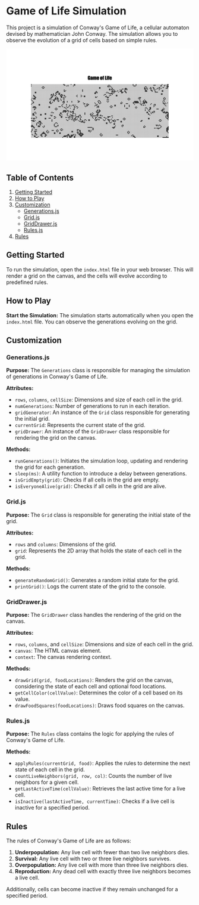 # Game of Life Simulation

This project is a simulation of Conway's Game of Life, a cellular automaton devised by mathematician John Conway. The simulation allows you to observe the evolution of a grid of cells based on simple rules.

![Game Of Life](./screenshot.png)

## Table of Contents

1. [Getting Started](#getting-started)
2. [How to Play](#how-to-play)
3. [Customization](#customization)
   - [Generations.js](#generationsjs)
   - [Grid.js](#gridjs)
   - [GridDrawer.js](#griddrawerjs)
   - [Rules.js](#rulesjs)
4. [Rules](#rules)

## Getting Started

To run the simulation, open the `index.html` file in your web browser. This will render a grid on the canvas, and the cells will evolve according to predefined rules.

## How to Play

**Start the Simulation:**
The simulation starts automatically when you open the `index.html` file. You can observe the generations evolving on the grid.

## Customization

### Generations.js

**Purpose:**
The `Generations` class is responsible for managing the simulation of generations in Conway's Game of Life.

**Attributes:**
- `rows`, `columns`, `cellSize`: Dimensions and size of each cell in the grid.
- `numGenerations`: Number of generations to run in each iteration.
- `gridGenerator`: An instance of the `Grid` class responsible for generating the initial grid.
- `currentGrid`: Represents the current state of the grid.
- `gridDrawer`: An instance of the `GridDrawer` class responsible for rendering the grid on the canvas.

**Methods:**
- `runGenerations()`: Initiates the simulation loop, updating and rendering the grid for each generation.
- `sleep(ms)`: A utility function to introduce a delay between generations.
- `isGridEmpty(grid)`: Checks if all cells in the grid are empty.
- `isEveryoneAlive(grid)`: Checks if all cells in the grid are alive.

### Grid.js

**Purpose:**
The `Grid` class is responsible for generating the initial state of the grid.

**Attributes:**
- `rows` and `columns`: Dimensions of the grid.
- `grid`: Represents the 2D array that holds the state of each cell in the grid.

**Methods:**
- `generateRandomGrid()`: Generates a random initial state for the grid.
- `printGrid()`: Logs the current state of the grid to the console.

### GridDrawer.js

**Purpose:**
The `GridDrawer` class handles the rendering of the grid on the canvas.

**Attributes:**
- `rows`, `columns`, and `cellSize`: Dimensions and size of each cell in the grid.
- `canvas`: The HTML canvas element.
- `context`: The canvas rendering context.

**Methods:**
- `drawGrid(grid, foodLocations)`: Renders the grid on the canvas, considering the state of each cell and optional food locations.
- `getCellColor(cellValue)`: Determines the color of a cell based on its value.
- `drawFoodSquares(foodLocations)`: Draws food squares on the canvas.

### Rules.js

**Purpose:**
The `Rules` class contains the logic for applying the rules of Conway's Game of Life.

**Methods:**
- `applyRules(currentGrid, food)`: Applies the rules to determine the next state of each cell in the grid.
- `countLiveNeighbors(grid, row, col)`: Counts the number of live neighbors for a given cell.
- `getLastActiveTime(cellValue)`: Retrieves the last active time for a live cell.
- `isInactive(lastActiveTime, currentTime)`: Checks if a live cell is inactive for a specified period.

## Rules

The rules of Conway's Game of Life are as follows:

1. **Underpopulation:** Any live cell with fewer than two live neighbors dies.
2. **Survival:** Any live cell with two or three live neighbors survives.
3. **Overpopulation:** Any live cell with more than three live neighbors dies.
4. **Reproduction:** Any dead cell with exactly three live neighbors becomes a live cell.

Additionally, cells can become inactive if they remain unchanged for a specified period.
